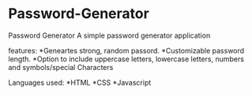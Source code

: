 # Password-Generator
Password Generator
A simple password generator application

features: 
*Geneartes strong, random passord.
*Customizable password length.
*Option to include uppercase letters, lowercase letters, numbers and symbols/special Characters

Languages used: 
*HTML
*CSS
*Javascript
